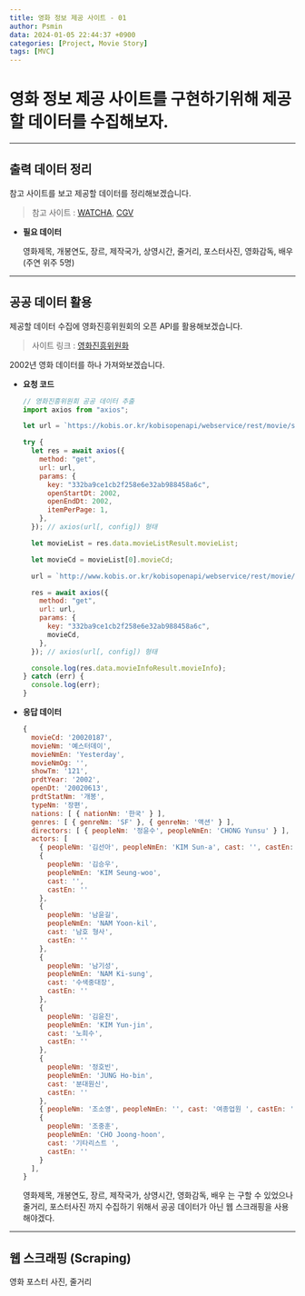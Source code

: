 ```yaml
---
title: 영화 정보 제공 사이트 - 01
author: Psmin
data: 2024-01-05 22:44:37 +0900
categories: [Project, Movie Story]
tags: [MVC]
---
```


# 영화 정보 제공 사이트를 구현하기위해 제공할 데이터를 수집해보자.

---

## 출력 데이터 정리

참고 사이트를 보고 제공할 데이터를 정리해보겠습니다.

> 참고 사이트 : [WATCHA](https://pedia.watcha.com/ko-KR/contents/mY5QnJW), [CGV](http://www.cgv.co.kr/movies/detail-view/?midx=77796#2)

- **필요 데이터**

  영화제목, 개봉연도, 장르, 제작국가, 상영시간, 줄거리, 포스터사진, 영화감독, 배우 (주연 위주 5명)

---

## 공공 데이터 활용

제공할 데이터 수집에 영화진흥위원회의 오픈 API를 활용해보겠습니다.

> 사이트 링크 : [영화진흥위원화](https://www.kobis.or.kr/kobisopenapi/homepg/apiservice/searchServiceInfo.do?serviceId=searchMovieList)

2002년 영화 데이터를 하나 가져와보겠습니다.

- **요청 코드**

  ```js
  // 영화진흥위원회 공공 데이터 추출
  import axios from "axios";

  let url = `https://kobis.or.kr/kobisopenapi/webservice/rest/movie/searchMovieList.json`;

  try {
    let res = await axios({
      method: "get",
      url: url,
      params: {
        key: "332ba9ce1cb2f258e6e32ab988458a6c",
        openStartDt: 2002,
        openEndDt: 2002,
        itemPerPage: 1,
      },
    }); // axios(url[, config]) 형태

    let movieList = res.data.movieListResult.movieList;

    let movieCd = movieList[0].movieCd;

    url = `http://www.kobis.or.kr/kobisopenapi/webservice/rest/movie/searchMovieInfo.json`;

    res = await axios({
      method: "get",
      url: url,
      params: {
        key: "332ba9ce1cb2f258e6e32ab988458a6c",
        movieCd,
      },
    }); // axios(url[, config]) 형태

    console.log(res.data.movieInfoResult.movieInfo);
  } catch (err) {
    console.log(err);
  }
  ```

- **응답 데이터**

  ```js
  {
    movieCd: '20020187',
    movieNm: '예스터데이',
    movieNmEn: 'Yesterday',
    movieNmOg: '',
    showTm: '121',
    prdtYear: '2002',
    openDt: '20020613',
    prdtStatNm: '개봉',
    typeNm: '장편',
    nations: [ { nationNm: '한국' } ],
    genres: [ { genreNm: 'SF' }, { genreNm: '액션' } ],
    directors: [ { peopleNm: '정윤수', peopleNmEn: 'CHONG Yunsu' } ],
    actors: [
      { peopleNm: '김선아', peopleNmEn: 'KIM Sun-a', cast: '', castEn: '' },
      {
        peopleNm: '김승우',
        peopleNmEn: 'KIM Seung-woo',
        cast: '',
        castEn: ''
      },
      {
        peopleNm: '남윤길',
        peopleNmEn: 'NAM Yoon-kil',
        cast: '남호 형사',
        castEn: ''
      },
      {
        peopleNm: '남기성',
        peopleNmEn: 'NAM Ki-sung',
        cast: '수색중대장',
        castEn: ''
      },
      {
        peopleNm: '김윤진',
        peopleNmEn: 'KIM Yun-jin',
        cast: '노희수',
        castEn: ''
      },
      {
        peopleNm: '정호빈',
        peopleNmEn: 'JUNG Ho-bin',
        cast: '분대원신',
        castEn: ''
      },
      { peopleNm: '조소영', peopleNmEn: '', cast: '여종업원 ', castEn: '' },
      {
        peopleNm: '조중훈',
        peopleNmEn: 'CHO Joong-hoon',
        cast: '기타리스트 ',
        castEn: ''
      }
    ],
  }

  ```

  영화제목, 개봉연도, 장르, 제작국가, 상영시간, 영화감독, 배우 는 구할 수 있었으나 줄거리, 포스터사진 까지 수집하기 위해서 공공 데이터가 아닌 웹 스크래핑을 사용해야겠다.

---

## 웹 스크래핑 (Scraping)

영화 포스터 사진, 줄거리
